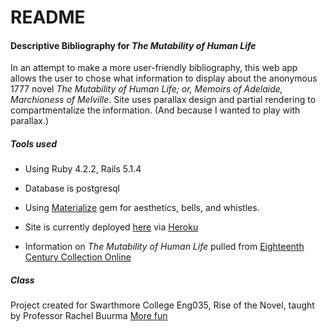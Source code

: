 # README

#### Descriptive Bibliography for *The Mutability of Human Life*

In an attempt to make a more user-friendly bibliography, this web app allows the user to chose what information to display about the anonymous 1777 novel *The Mutability of Human Life; or, Memoirs of Adelaide, Marchioness of Melville*. Site uses parallax design and partial rendering to compartmentalize the information. (And because I wanted to play with parallax.)

##### Tools used
* Using Ruby 4.2.2, Rails 5.1.4

* Database is postgresql

* Using [Materialize](http://materializecss.com/about.html) gem for aesthetics, bells, and whistles.

* Site is currently deployed [here](https://immense-sands-91976.herokuapp.com) via [Heroku](https://www.heroku.com/home)

* Information on *The Mutability of Human Life* pulled from [Eighteenth Century Collection Online](https://www.gale.com/primary-sources/eighteenth-century-collections-online)

##### Class
Project created for Swarthmore College Eng035, Rise of the Novel, taught by Professor Rachel Buurma
[More fun](http://riseofthenovel.swarthmore.edu/)
